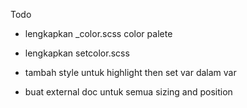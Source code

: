 Todo

- lengkapkan _color.scss color palete
- lengkapkan setcolor.scss

- tambah style untuk highlight then set var dalam var 

- buat external doc untuk semua sizing and position 